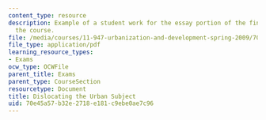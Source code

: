 ```yaml
---
content_type: resource
description: Example of a student work for the essay portion of the final exam of
  the course.
file: /media/courses/11-947-urbanization-and-development-spring-2009/70e45a57b32e2718e181c9ebe0ae7c96_MIT11_947s09_sw05.pdf
file_type: application/pdf
learning_resource_types:
- Exams
ocw_type: OCWFile
parent_title: Exams
parent_type: CourseSection
resourcetype: Document
title: Dislocating the Urban Subject
uid: 70e45a57-b32e-2718-e181-c9ebe0ae7c96
---
```

